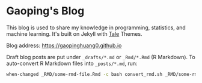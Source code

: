 # Gaoping's Blog
This blog is used to share my knowledge in programming, statistics, and machine learning. It's built on Jekyll with [Tale][Tale] Themes.

Blog address: <https://gaopinghuang0.github.io>

Draft blog posts are put under `_drafts/*.md` or `_Rmd/*.Rmd` (R Markdown). To auto-convert R Markdown files into `_posts/*.md`, run:
```bash
when-changed _RMD/some-rmd-file.Rmd -c bash convert_rmd.sh _RMD/some-rmd-file.Rmd
```


[Tale]: https://github.com/chesterhow/tale/